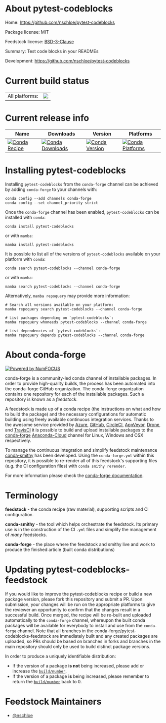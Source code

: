 About pytest-codeblocks
=======================

Home: https://github.com/nschloe/pytest-codeblocks

Package license: MIT

Feedstock license: [BSD-3-Clause](https://github.com/conda-forge/pytest-codeblocks-feedstock/blob/main/LICENSE.txt)

Summary: Test code blocks in your READMEs

Development: https://github.com/nschloe/pytest-codeblocks

Current build status
====================


<table><tr><td>All platforms:</td>
    <td>
      <a href="https://dev.azure.com/conda-forge/feedstock-builds/_build/latest?definitionId=12679&branchName=main">
        <img src="https://dev.azure.com/conda-forge/feedstock-builds/_apis/build/status/pytest-codeblocks-feedstock?branchName=main">
      </a>
    </td>
  </tr>
</table>

Current release info
====================

| Name | Downloads | Version | Platforms |
| --- | --- | --- | --- |
| [![Conda Recipe](https://img.shields.io/badge/recipe-pytest--codeblocks-green.svg)](https://anaconda.org/conda-forge/pytest-codeblocks) | [![Conda Downloads](https://img.shields.io/conda/dn/conda-forge/pytest-codeblocks.svg)](https://anaconda.org/conda-forge/pytest-codeblocks) | [![Conda Version](https://img.shields.io/conda/vn/conda-forge/pytest-codeblocks.svg)](https://anaconda.org/conda-forge/pytest-codeblocks) | [![Conda Platforms](https://img.shields.io/conda/pn/conda-forge/pytest-codeblocks.svg)](https://anaconda.org/conda-forge/pytest-codeblocks) |

Installing pytest-codeblocks
============================

Installing `pytest-codeblocks` from the `conda-forge` channel can be achieved by adding `conda-forge` to your channels with:

```
conda config --add channels conda-forge
conda config --set channel_priority strict
```

Once the `conda-forge` channel has been enabled, `pytest-codeblocks` can be installed with `conda`:

```
conda install pytest-codeblocks
```

or with `mamba`:

```
mamba install pytest-codeblocks
```

It is possible to list all of the versions of `pytest-codeblocks` available on your platform with `conda`:

```
conda search pytest-codeblocks --channel conda-forge
```

or with `mamba`:

```
mamba search pytest-codeblocks --channel conda-forge
```

Alternatively, `mamba repoquery` may provide more information:

```
# Search all versions available on your platform:
mamba repoquery search pytest-codeblocks --channel conda-forge

# List packages depending on `pytest-codeblocks`:
mamba repoquery whoneeds pytest-codeblocks --channel conda-forge

# List dependencies of `pytest-codeblocks`:
mamba repoquery depends pytest-codeblocks --channel conda-forge
```


About conda-forge
=================

[![Powered by
NumFOCUS](https://img.shields.io/badge/powered%20by-NumFOCUS-orange.svg?style=flat&colorA=E1523D&colorB=007D8A)](https://numfocus.org)

conda-forge is a community-led conda channel of installable packages.
In order to provide high-quality builds, the process has been automated into the
conda-forge GitHub organization. The conda-forge organization contains one repository
for each of the installable packages. Such a repository is known as a *feedstock*.

A feedstock is made up of a conda recipe (the instructions on what and how to build
the package) and the necessary configurations for automatic building using freely
available continuous integration services. Thanks to the awesome service provided by
[Azure](https://azure.microsoft.com/en-us/services/devops/), [GitHub](https://github.com/),
[CircleCI](https://circleci.com/), [AppVeyor](https://www.appveyor.com/),
[Drone](https://cloud.drone.io/welcome), and [TravisCI](https://travis-ci.com/)
it is possible to build and upload installable packages to the
[conda-forge](https://anaconda.org/conda-forge) [Anaconda-Cloud](https://anaconda.org/)
channel for Linux, Windows and OSX respectively.

To manage the continuous integration and simplify feedstock maintenance
[conda-smithy](https://github.com/conda-forge/conda-smithy) has been developed.
Using the ``conda-forge.yml`` within this repository, it is possible to re-render all of
this feedstock's supporting files (e.g. the CI configuration files) with ``conda smithy rerender``.

For more information please check the [conda-forge documentation](https://conda-forge.org/docs/).

Terminology
===========

**feedstock** - the conda recipe (raw material), supporting scripts and CI configuration.

**conda-smithy** - the tool which helps orchestrate the feedstock.
                   Its primary use is in the construction of the CI ``.yml`` files
                   and simplify the management of *many* feedstocks.

**conda-forge** - the place where the feedstock and smithy live and work to
                  produce the finished article (built conda distributions)


Updating pytest-codeblocks-feedstock
====================================

If you would like to improve the pytest-codeblocks recipe or build a new
package version, please fork this repository and submit a PR. Upon submission,
your changes will be run on the appropriate platforms to give the reviewer an
opportunity to confirm that the changes result in a successful build. Once
merged, the recipe will be re-built and uploaded automatically to the
`conda-forge` channel, whereupon the built conda packages will be available for
everybody to install and use from the `conda-forge` channel.
Note that all branches in the conda-forge/pytest-codeblocks-feedstock are
immediately built and any created packages are uploaded, so PRs should be based
on branches in forks and branches in the main repository should only be used to
build distinct package versions.

In order to produce a uniquely identifiable distribution:
 * If the version of a package **is not** being increased, please add or increase
   the [``build/number``](https://docs.conda.io/projects/conda-build/en/latest/resources/define-metadata.html#build-number-and-string).
 * If the version of a package **is** being increased, please remember to return
   the [``build/number``](https://docs.conda.io/projects/conda-build/en/latest/resources/define-metadata.html#build-number-and-string)
   back to 0.

Feedstock Maintainers
=====================

* [@nschloe](https://github.com/nschloe/)

